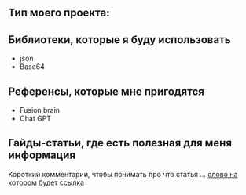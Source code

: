 ## Тип моего проекта:
> 

## Библиотеки, которые я буду использовать
- json
- Base64

## Референсы, которые мне пригодятся
- Fusion brain
- Chat GPT

## Гайды-статьи, где есть полезная для меня информация
Короткий комментарий, чтобы понимать про что статья ... [слово на котором будет ссылка](https://teletype.in/@iris_cm/commands#Eaci)
